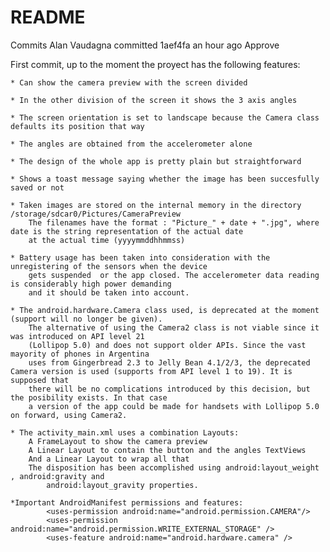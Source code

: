 # README #


Commits
Alan Vaudagna committed 1aef4fa
an hour ago
Approve

First commit, up to the moment the proyect has the following features:

	* Can show the camera preview with the screen divided

	* In the other division of the screen it shows the 3 axis angles

	* The screen orientation is set to landscape because the Camera class defaults its position that way

	* The angles are obtained from the accelerometer alone

	* The design of the whole app is pretty plain but straightforward

	* Shows a toast message saying whether the image has been succesfully saved or not

	* Taken images are stored on the internal memory in the directory /storage/sdcar0/Pictures/CameraPreview
		The filenames have the format : "Picture_" + date + ".jpg", where date is the string representation of the actual date
		at the actual time (yyyymmddhhmmss)

	* Battery usage has been taken into consideration with the unregistering of the sensors when the device
		gets suspended  or the app closed. The accelerometer data reading is considerably high power demanding
		and it should be taken into account.

	* The android.hardware.Camera class used, is deprecated at the moment (support will no longer be given).
		The alternative of using the Camera2 class is not viable since it was introduced on API level 21
		(Lollipop 5.0) and does not support older APIs. Since the vast mayority of phones in Argentina
		uses from Gingerbread 2.3 to Jelly Bean 4.1/2/3, the deprecated Camera version is used (supports from API level 1 to 19). It is supposed that
		there will be no complications introduced by this decision, but the posibility exists. In that case
		a version of the app could be made for handsets with Lollipop 5.0 on forward, using Camera2.

	* The activity_main.xml uses a combination Layouts:
		A FrameLayout to show the camera preview
		A Linear Layout to contain the button and the angles TextViews
		And a Linear Layout to wrap all that
		The disposition has been accomplished using android:layout_weight , android:gravity and
			android:layout_gravity properties.

	*Important AndroidManifest permissions and features:
		    <uses-permission android:name="android.permission.CAMERA"/>
		    <uses-permission android:name="android.permission.WRITE_EXTERNAL_STORAGE" />
		    <uses-feature android:name="android.hardware.camera" />